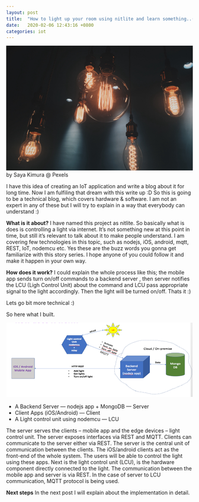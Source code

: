 ```yaml
---
layout: post
title:  "How to light up your room using nitlite and learn something..(Part 1)"
date:   2020-02-06 12:43:16 +0800
categories: iot
---
```


![](/assets/nitlite_part_1_post_1.jpeg)
by Saya Kimura @ Pexels

I have this idea of creating an IoT application and write a blog about it for long time. Now I am fulfiling that dream with this write up :D
So this is going to be a technical blog, which covers hardware & software. I am not an expert in any of these but I will try to explain in a way that everybody can understand :)

**What is it about?**
I have named this project as nitlite. So basically what is does is controlling a light via internet. It’s not something new at this point in time, but still it’s relevant to talk about it to make people understand. I am covering few technologies in this topic, such as nodejs, iOS, android, mqtt, REST, IoT, nodemcu etc. Yes these are the buzz words you gonna get familiarize with this story series. I hope anyone of you could follow it and make it happen in your own way.

**How does it work?**
I could explain the whole process like this; the mobile app sends turn on/off commands to a backend server , then server notifies the LCU (Ligh Control Unit) about the command and LCU pass appropriate signal to the light accordingly. Then the light will be turned on/off. Thats it :)

Lets go bit more technical :)

So here what I built.

![](/assets/nitlite_part_1_post_2.png)

* A Backend Server — nodejs app + MongoDB — Server
* Client Apps (iOS/Android) — Client
* A Light control unit using nodemcu — LCU

The server serves the clients – mobile app and the edge devices – light control unit. The server exposes interfaces via REST and MQTT. Clients can communicate to the server either via REST. The server is the central unit of communication between the clients. The iOS/android clients act as the front-end of the whole system. The users will be able to control the light using these apps. Next is the light control unit (LCU), is the hardware component directly connected to the light. The communication between the mobile app and server is via REST. In the case of server to LCU communication, MQTT protocol is being used.

**Next steps**
In the next post I will explain about the implementation in detail.
